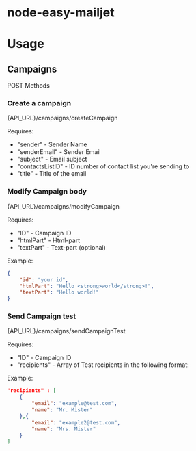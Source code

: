 # node-easy-mailjet


# Usage

## Campaigns

POST Methods

### Create a campaign

{API_URL}/campaigns/createCampaign

Requires:

- "sender" - Sender Name
- "senderEmail" - Sender Email
- "subject" - Email subject
- "contactsListID" - ID number of contact list you're sending to
- "title" - Title of the email

### Modify Campaign body

{API_URL}/campaigns/modifyCampaign

Requires:

- "ID" - Campaign ID
- "htmlPart" - Html-part
- "textPart" - Text-part (optional)

Example:

```json
{
    "id": "your id",
    "htmlPart": "Hello <strong>world</strong>!",
    "textPart": "Hello world!"
}
```

### Send Campaign test

{API_URL}/campaigns/sendCampaignTest

Requires:

- "ID" - Campaign ID
- "recipients" - Array of Test recipients in the following format:

Example:

```json
"recipients" : [
    {
        "email": "example@test.com",
        "name": "Mr. Mister"
    },{
        "email": "example2@test.com",
        "name": "Mrs. Mister"
    }
]
```
